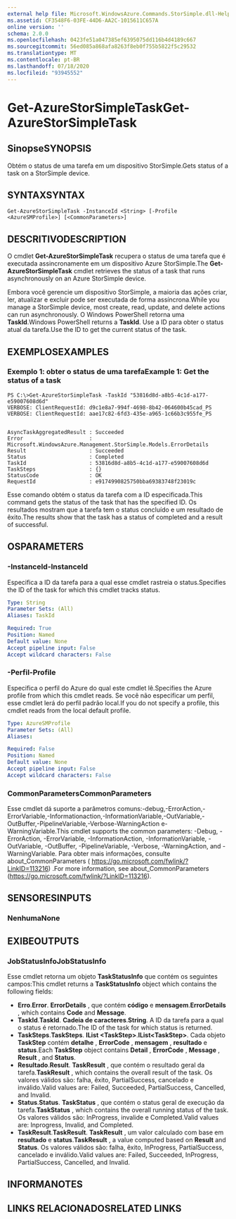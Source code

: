 ```yaml
---
external help file: Microsoft.WindowsAzure.Commands.StorSimple.dll-Help.xml
ms.assetid: CF3548F6-03FE-44D6-AA2C-1015611C657A
online version: ''
schema: 2.0.0
ms.openlocfilehash: 0423fe51a047385ef6395075dd116b4d4189c667
ms.sourcegitcommit: 56ed085a868afa8263f8eb0f755b5822f5c29532
ms.translationtype: MT
ms.contentlocale: pt-BR
ms.lasthandoff: 07/18/2020
ms.locfileid: "93945552"
---
```

# <span data-ttu-id="2e2cb-101">Get-AzureStorSimpleTask</span><span class="sxs-lookup"><span data-stu-id="2e2cb-101">Get-AzureStorSimpleTask</span></span>

## <span data-ttu-id="2e2cb-102">Sinopse</span><span class="sxs-lookup"><span data-stu-id="2e2cb-102">SYNOPSIS</span></span>
<span data-ttu-id="2e2cb-103">Obtém o status de uma tarefa em um dispositivo StorSimple.</span><span class="sxs-lookup"><span data-stu-id="2e2cb-103">Gets status of a task on a StorSimple device.</span></span>

## <span data-ttu-id="2e2cb-104">SYNTAX</span><span class="sxs-lookup"><span data-stu-id="2e2cb-104">SYNTAX</span></span>

```
Get-AzureStorSimpleTask -InstanceId <String> [-Profile <AzureSMProfile>] [<CommonParameters>]
```

## <span data-ttu-id="2e2cb-105">DESCRITIVO</span><span class="sxs-lookup"><span data-stu-id="2e2cb-105">DESCRIPTION</span></span>
<span data-ttu-id="2e2cb-106">O cmdlet **Get-AzureStorSimpleTask** recupera o status de uma tarefa que é executada assincronamente em um dispositivo Azure StorSimple.</span><span class="sxs-lookup"><span data-stu-id="2e2cb-106">The **Get-AzureStorSimpleTask** cmdlet retrieves the status of a task that runs asynchronously on an Azure StorSimple device.</span></span>

<span data-ttu-id="2e2cb-107">Embora você gerencie um dispositivo StorSimple, a maioria das ações criar, ler, atualizar e excluir pode ser executada de forma assíncrona.</span><span class="sxs-lookup"><span data-stu-id="2e2cb-107">While you manage a StorSimple device, most create, read, update, and delete actions can run asynchronously.</span></span>
<span data-ttu-id="2e2cb-108">O Windows PowerShell retorna uma **TaskId**.</span><span class="sxs-lookup"><span data-stu-id="2e2cb-108">Windows PowerShell returns a **TaskId**.</span></span>
<span data-ttu-id="2e2cb-109">Use a ID para obter o status atual da tarefa.</span><span class="sxs-lookup"><span data-stu-id="2e2cb-109">Use the ID to get the current status of the task.</span></span>

## <span data-ttu-id="2e2cb-110">EXEMPLOS</span><span class="sxs-lookup"><span data-stu-id="2e2cb-110">EXAMPLES</span></span>

### <span data-ttu-id="2e2cb-111">Exemplo 1: obter o status de uma tarefa</span><span class="sxs-lookup"><span data-stu-id="2e2cb-111">Example 1: Get the status of a task</span></span>
```
PS C:\>Get-AzureStorSimpleTask -TaskId "53816d8d-a8b5-4c1d-a177-e59007608d6d"
VERBOSE: ClientRequestId: d9c1e8a7-994f-4698-8b42-064600b45cad_PS
VERBOSE: ClientRequestId: aae17c82-6fd3-435e-a965-1c66b3c955fe_PS


AsyncTaskAggregatedResult : Succeeded
Error                     : Microsoft.WindowsAzure.Management.StorSimple.Models.ErrorDetails
Result                    : Succeeded
Status                    : Completed
TaskId                    : 53816d8d-a8b5-4c1d-a177-e59007608d6d
TaskSteps                 : {}
StatusCode                : OK
RequestId                 : e9174990825750bba69383748f23019c
```

<span data-ttu-id="2e2cb-112">Esse comando obtém o status da tarefa com a ID especificada.</span><span class="sxs-lookup"><span data-stu-id="2e2cb-112">This command gets the status of the task that has the specified ID.</span></span>
<span data-ttu-id="2e2cb-113">Os resultados mostram que a tarefa tem o status concluído e um resultado de êxito.</span><span class="sxs-lookup"><span data-stu-id="2e2cb-113">The results show that the task has a status of completed and a result of successful.</span></span>

## <span data-ttu-id="2e2cb-114">OS</span><span class="sxs-lookup"><span data-stu-id="2e2cb-114">PARAMETERS</span></span>

### <span data-ttu-id="2e2cb-115">-InstanceId</span><span class="sxs-lookup"><span data-stu-id="2e2cb-115">-InstanceId</span></span>
<span data-ttu-id="2e2cb-116">Especifica a ID da tarefa para a qual esse cmdlet rastreia o status.</span><span class="sxs-lookup"><span data-stu-id="2e2cb-116">Specifies the ID of the task for which this cmdlet tracks status.</span></span>

```yaml
Type: String
Parameter Sets: (All)
Aliases: TaskId

Required: True
Position: Named
Default value: None
Accept pipeline input: False
Accept wildcard characters: False
```

### <span data-ttu-id="2e2cb-117">-Perfil</span><span class="sxs-lookup"><span data-stu-id="2e2cb-117">-Profile</span></span>
<span data-ttu-id="2e2cb-118">Especifica o perfil do Azure do qual este cmdlet lê.</span><span class="sxs-lookup"><span data-stu-id="2e2cb-118">Specifies the Azure profile from which this cmdlet reads.</span></span>
<span data-ttu-id="2e2cb-119">Se você não especificar um perfil, esse cmdlet lerá do perfil padrão local.</span><span class="sxs-lookup"><span data-stu-id="2e2cb-119">If you do not specify a profile, this cmdlet reads from the local default profile.</span></span>

```yaml
Type: AzureSMProfile
Parameter Sets: (All)
Aliases: 

Required: False
Position: Named
Default value: None
Accept pipeline input: False
Accept wildcard characters: False
```

### <span data-ttu-id="2e2cb-120">CommonParameters</span><span class="sxs-lookup"><span data-stu-id="2e2cb-120">CommonParameters</span></span>
<span data-ttu-id="2e2cb-121">Esse cmdlet dá suporte a parâmetros comuns:-debug,-ErrorAction,-ErrorVariable,-Informationaction,-InformationVariable,-OutVariable,-OutBuffer,-PipelineVariable,-Verbose-WarningAction e-WarningVariable.</span><span class="sxs-lookup"><span data-stu-id="2e2cb-121">This cmdlet supports the common parameters: -Debug, -ErrorAction, -ErrorVariable, -InformationAction, -InformationVariable, -OutVariable, -OutBuffer, -PipelineVariable, -Verbose, -WarningAction, and -WarningVariable.</span></span> <span data-ttu-id="2e2cb-122">Para obter mais informações, consulte about_CommonParameters ( https://go.microsoft.com/fwlink/?LinkID=113216) .</span><span class="sxs-lookup"><span data-stu-id="2e2cb-122">For more information, see about_CommonParameters (https://go.microsoft.com/fwlink/?LinkID=113216).</span></span>

## <span data-ttu-id="2e2cb-123">SENSORES</span><span class="sxs-lookup"><span data-stu-id="2e2cb-123">INPUTS</span></span>

### <span data-ttu-id="2e2cb-124">Nenhuma</span><span class="sxs-lookup"><span data-stu-id="2e2cb-124">None</span></span>

## <span data-ttu-id="2e2cb-125">EXIBE</span><span class="sxs-lookup"><span data-stu-id="2e2cb-125">OUTPUTS</span></span>

### <span data-ttu-id="2e2cb-126">JobStatusInfo</span><span class="sxs-lookup"><span data-stu-id="2e2cb-126">JobStatusInfo</span></span>
<span data-ttu-id="2e2cb-127">Esse cmdlet retorna um objeto **TaskStatusInfo** que contém os seguintes campos:</span><span class="sxs-lookup"><span data-stu-id="2e2cb-127">This cmdlet returns a **TaskStatusInfo** object which contains the following fields:</span></span> 

- <span data-ttu-id="2e2cb-128">**Erro**.</span><span class="sxs-lookup"><span data-stu-id="2e2cb-128">**Error**.</span></span>
<span data-ttu-id="2e2cb-129">**ErrorDetails** , que contém **código** e **mensagem**.</span><span class="sxs-lookup"><span data-stu-id="2e2cb-129">**ErrorDetails** , which contains **Code** and **Message**.</span></span>
- <span data-ttu-id="2e2cb-130">**TaskId**.</span><span class="sxs-lookup"><span data-stu-id="2e2cb-130">**TaskId**.</span></span>
<span data-ttu-id="2e2cb-131">**Cadeia de caracteres**.</span><span class="sxs-lookup"><span data-stu-id="2e2cb-131">**String**.</span></span>
<span data-ttu-id="2e2cb-132">A ID da tarefa para a qual o status é retornado.</span><span class="sxs-lookup"><span data-stu-id="2e2cb-132">The ID of the task for which status is returned.</span></span>
- <span data-ttu-id="2e2cb-133">**TaskSteps**.</span><span class="sxs-lookup"><span data-stu-id="2e2cb-133">**TaskSteps**.</span></span>
<span data-ttu-id="2e2cb-134">**IList \<TaskStep\>**.</span><span class="sxs-lookup"><span data-stu-id="2e2cb-134">**IList\<TaskStep\>**.</span></span>
<span data-ttu-id="2e2cb-135">Cada objeto **TaskStep** contém **detalhe** , **ErrorCode** , **mensagem** , **resultado** e **status**.</span><span class="sxs-lookup"><span data-stu-id="2e2cb-135">Each **TaskStep** object contains **Detail** , **ErrorCode** , **Message** , **Result** , and **Status**.</span></span>
- <span data-ttu-id="2e2cb-136">**Resultado**.</span><span class="sxs-lookup"><span data-stu-id="2e2cb-136">**Result**.</span></span>
<span data-ttu-id="2e2cb-137">**TaskResult** , que contém o resultado geral da tarefa.</span><span class="sxs-lookup"><span data-stu-id="2e2cb-137">**TaskResult** , which contains the overall result of the task.</span></span>
<span data-ttu-id="2e2cb-138">Os valores válidos são: falha, êxito, PartialSuccess, cancelado e inválido.</span><span class="sxs-lookup"><span data-stu-id="2e2cb-138">Valid values are: Failed, Succeeded, PartialSuccess, Cancelled, and Invalid.</span></span>
- <span data-ttu-id="2e2cb-139">**Status**.</span><span class="sxs-lookup"><span data-stu-id="2e2cb-139">**Status**.</span></span>
<span data-ttu-id="2e2cb-140">**TaskStatus** , que contém o status geral de execução da tarefa.</span><span class="sxs-lookup"><span data-stu-id="2e2cb-140">**TaskStatus** , which contains the overall running status of the task.</span></span>
<span data-ttu-id="2e2cb-141">Os valores válidos são: InProgress, invalide e Completed.</span><span class="sxs-lookup"><span data-stu-id="2e2cb-141">Valid values are: Inprogress, Invalid, and Completed.</span></span>
- <span data-ttu-id="2e2cb-142">**TaskResult**.</span><span class="sxs-lookup"><span data-stu-id="2e2cb-142">**TaskResult**.</span></span>
<span data-ttu-id="2e2cb-143">**TaskResult** , um valor calculado com base em **resultado** e **status**.</span><span class="sxs-lookup"><span data-stu-id="2e2cb-143">**TaskResult** , a value computed based on **Result** and **Status**.</span></span>
<span data-ttu-id="2e2cb-144">Os valores válidos são: falha, êxito, InProgress, PartialSuccess, cancelado e inválido.</span><span class="sxs-lookup"><span data-stu-id="2e2cb-144">Valid values are: Failed, Succeeded, InProgress, PartialSuccess, Cancelled, and Invalid.</span></span>

## <span data-ttu-id="2e2cb-145">INFORMA</span><span class="sxs-lookup"><span data-stu-id="2e2cb-145">NOTES</span></span>

## <span data-ttu-id="2e2cb-146">LINKS RELACIONADOS</span><span class="sxs-lookup"><span data-stu-id="2e2cb-146">RELATED LINKS</span></span>

